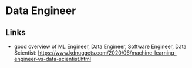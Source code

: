 # Data Engineer

## Links
* good overview of ML Engineer, Data Engineer, Software Engineer, Data Scientist: https://www.kdnuggets.com/2020/06/machine-learning-engineer-vs-data-scientist.html